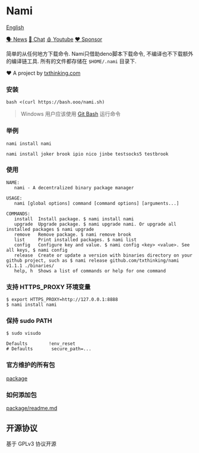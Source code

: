 # Nami

[English](readme.md)

[🗣 News](https://t.me/txthinking_news)
[💬 Chat](https://join.txthinking.com)
[🩸 Youtube](https://www.youtube.com/txthinking) 
[❤️ Sponsor](https://github.com/sponsors/txthinking)

简单的从任何地方下载命令. Nami只借助deno脚本下载命令, 不编译也不下载额外的编译链工具. 所有的文件都存储在 `$HOME/.nami` 目录下.

❤️ A project by [txthinking.com](https://www.txthinking.com)

### 安装

    bash <(curl https://bash.ooo/nami.sh)

> Windows 用户应该使用 [Git Bash](https://gitforwindows.org/) 运行命令

### 举例

```
nami install nami
```

```
nami install joker brook ipio nico jinbe testsocks5 testbrook
```

### 使用

```
NAME:
   nami - A decentralized binary package manager

USAGE:
   nami [global options] command [command options] [arguments...]

COMMANDS:
   install  Install package. $ nami install nami
   upgrade  Upgrade package. $ nami upgrade nami. Or upgrade all installed packages $ nami upgrade
   remove   Remove package. $ nami remove brook
   list     Print installed packages. $ nami list
   config   Configure key and value. $ nami config <key> <value>. See all keys, $ nami config
   release  Create or update a version with binaries directory on your github project, such as $ nami release github.com/txthinking/nami v1.1.1 ./binaries/
   help, h  Shows a list of commands or help for one command
```

### 支持 HTTPS_PROXY 环境变量

```
$ export HTTPS_PROXY=http://127.0.0.1:8888
$ nami install nami
```

### 保持 sudo PATH

```
$ sudo visudo
```

```
Defaults        !env_reset
# Defaults       secure_path=...
```

### 官方维护的所有包

[package](package)

### 如何添加包

[package/readme.md](package/readme.md)


## 开源协议

基于 GPLv3 协议开源
